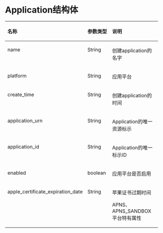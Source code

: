 # Application结构体<a name="ZH-CN_TOPIC_0118716351"></a>

<a name="table1818919447461"></a>
<table><thead align="left"><tr id="row19313104494614"><th class="cellrowborder" valign="top" width="37%" id="mcps1.1.4.1.1"><p id="p163137442461"><a name="p163137442461"></a><a name="p163137442461"></a>名称</p>
</th>
<th class="cellrowborder" valign="top" width="20%" id="mcps1.1.4.1.2"><p id="p1331310442465"><a name="p1331310442465"></a><a name="p1331310442465"></a>参数类型</p>
</th>
<th class="cellrowborder" valign="top" width="43%" id="mcps1.1.4.1.3"><p id="p131344414469"><a name="p131344414469"></a><a name="p131344414469"></a>说明</p>
</th>
</tr>
</thead>
<tbody><tr id="row831311441463"><td class="cellrowborder" valign="top" width="37%" headers="mcps1.1.4.1.1 "><p id="p5313164484617"><a name="p5313164484617"></a><a name="p5313164484617"></a>name</p>
</td>
<td class="cellrowborder" valign="top" width="20%" headers="mcps1.1.4.1.2 "><p id="p83134441465"><a name="p83134441465"></a><a name="p83134441465"></a>String</p>
</td>
<td class="cellrowborder" valign="top" width="43%" headers="mcps1.1.4.1.3 "><p id="p331384434618"><a name="p331384434618"></a><a name="p331384434618"></a>创建application的名字</p>
</td>
</tr>
<tr id="row2313444194610"><td class="cellrowborder" valign="top" width="37%" headers="mcps1.1.4.1.1 "><p id="p1231324416469"><a name="p1231324416469"></a><a name="p1231324416469"></a>platform</p>
</td>
<td class="cellrowborder" valign="top" width="20%" headers="mcps1.1.4.1.2 "><p id="p531316443465"><a name="p531316443465"></a><a name="p531316443465"></a>String</p>
</td>
<td class="cellrowborder" valign="top" width="43%" headers="mcps1.1.4.1.3 "><p id="p1531312448463"><a name="p1531312448463"></a><a name="p1531312448463"></a>应用平台</p>
</td>
</tr>
<tr id="row4313184413460"><td class="cellrowborder" valign="top" width="37%" headers="mcps1.1.4.1.1 "><p id="p12313114464614"><a name="p12313114464614"></a><a name="p12313114464614"></a>create_time</p>
</td>
<td class="cellrowborder" valign="top" width="20%" headers="mcps1.1.4.1.2 "><p id="p231314474610"><a name="p231314474610"></a><a name="p231314474610"></a>String</p>
</td>
<td class="cellrowborder" valign="top" width="43%" headers="mcps1.1.4.1.3 "><p id="p7313154484612"><a name="p7313154484612"></a><a name="p7313154484612"></a>创建application的时间</p>
</td>
</tr>
<tr id="row43132445462"><td class="cellrowborder" valign="top" width="37%" headers="mcps1.1.4.1.1 "><p id="p13131442464"><a name="p13131442464"></a><a name="p13131442464"></a>application_urn</p>
</td>
<td class="cellrowborder" valign="top" width="20%" headers="mcps1.1.4.1.2 "><p id="p131334434614"><a name="p131334434614"></a><a name="p131334434614"></a>String</p>
</td>
<td class="cellrowborder" valign="top" width="43%" headers="mcps1.1.4.1.3 "><p id="p173133443463"><a name="p173133443463"></a><a name="p173133443463"></a>Application的唯一资源标示</p>
</td>
</tr>
<tr id="row289343131615"><td class="cellrowborder" valign="top" width="37%" headers="mcps1.1.4.1.1 "><p id="p2089333115161"><a name="p2089333115161"></a><a name="p2089333115161"></a>application_id</p>
</td>
<td class="cellrowborder" valign="top" width="20%" headers="mcps1.1.4.1.2 "><p id="p1889393110168"><a name="p1889393110168"></a><a name="p1889393110168"></a>String</p>
</td>
<td class="cellrowborder" valign="top" width="43%" headers="mcps1.1.4.1.3 "><p id="p16893123191610"><a name="p16893123191610"></a><a name="p16893123191610"></a>Application的唯一标示ID</p>
</td>
</tr>
<tr id="row1831315443466"><td class="cellrowborder" valign="top" width="37%" headers="mcps1.1.4.1.1 "><p id="p131313444465"><a name="p131313444465"></a><a name="p131313444465"></a>enabled</p>
</td>
<td class="cellrowborder" valign="top" width="20%" headers="mcps1.1.4.1.2 "><p id="p7313174410466"><a name="p7313174410466"></a><a name="p7313174410466"></a>boolean</p>
</td>
<td class="cellrowborder" valign="top" width="43%" headers="mcps1.1.4.1.3 "><p id="p103131744204619"><a name="p103131744204619"></a><a name="p103131744204619"></a>应用平台是否启用</p>
</td>
</tr>
<tr id="row831324418465"><td class="cellrowborder" valign="top" width="37%" headers="mcps1.1.4.1.1 "><p id="p11313044104612"><a name="p11313044104612"></a><a name="p11313044104612"></a>apple_certificate_expiration_date</p>
</td>
<td class="cellrowborder" valign="top" width="20%" headers="mcps1.1.4.1.2 "><p id="p331317449461"><a name="p331317449461"></a><a name="p331317449461"></a>String</p>
</td>
<td class="cellrowborder" valign="top" width="43%" headers="mcps1.1.4.1.3 "><p id="p1331374494615"><a name="p1331374494615"></a><a name="p1331374494615"></a>苹果证书过期时间</p>
<p id="p3129141254019"><a name="p3129141254019"></a><a name="p3129141254019"></a>APNS、APNS_SANDBOX平台特有属性</p>
</td>
</tr>
</tbody>
</table>

